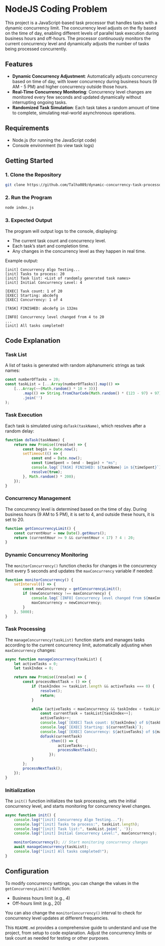 # NodeJS Coding Problem

This project is a JavaScript-based task processor that handles tasks with a dynamic concurrency limit. The concurrency level adjusts on the fly based on the time of day, enabling different levels of parallel task execution during business hours and off-hours. The processor continuously monitors the current concurrency level and dynamically adjusts the number of tasks being processed concurrently.

## Features

- **Dynamic Concurrency Adjustment**: Automatically adjusts concurrency based on time of day, with lower concurrency during business hours (9 AM - 5 PM) and higher concurrency outside those hours.
- **Real-Time Concurrency Monitoring**: Concurrency level changes are monitored every few seconds and updated dynamically without interrupting ongoing tasks.
- **Randomized Task Simulation**: Each task takes a random amount of time to complete, simulating real-world asynchronous operations.

## Requirements

- Node.js (for running the JavaScript code)
- Console environment (to view task logs)

## Getting Started

### 1. Clone the Repository

```bash
git clone https://github.com/Talha089/dynamic-concurrency-task-processor.git
```

### 2. Run the Program

```bash
node index.js
```

### 3. Expected Output

The program will output logs to the console, displaying:
- The current task count and concurrency level.
- Each task’s start and completion time.
- Any changes in the concurrency level as they happen in real time.

Example output:

```
[init] Concurrency Algo Testing...
[init] Tasks to process: 20
[init] Task list: <List of randomly generated task names>
[init] Initial Concurrency Level: 4

[EXEC] Task count: 1 of 20
[EXEC] Starting: abcdefg
[EXEC] Concurrency: 1 of 4

[TASK] FINISHED: abcdefg in 132ms

[INFO] Concurrency level changed from 4 to 20
...
[init] All tasks completed!
```

## Code Explanation

### Task List

A list of tasks is generated with random alphanumeric strings as task names:

```javascript
const numberOfTasks = 20;
const taskList = [...Array(numberOfTasks)].map(() => 
    [...Array(~~(Math.random() * 10 + 3))]
        .map(() => String.fromCharCode(Math.random() * (123 - 97) + 97))
        .join('')
);
```

### Task Execution

Each task is simulated using `doTask(taskName)`, which resolves after a random delay:

```javascript
function doTask(taskName) {
    return new Promise((resolve) => {
        const begin = Date.now();
        setTimeout(() => {
            const end = Date.now();
            const timeSpent = (end - begin) + "ms";
            console.log(`[TASK] FINISHED: ${taskName} in ${timeSpent}`);
            resolve(true);
        }, Math.random() * 200);
    });
}
```

### Concurrency Management

The concurrency level is determined based on the time of day. During business hours (9 AM to 5 PM), it is set to 4, and outside these hours, it is set to 20.

```javascript
function getConcurrencyLimit() {
    const currentHour = new Date().getHours();
    return (currentHour >= 9 && currentHour < 17) ? 4 : 20;
}
```

### Dynamic Concurrency Monitoring

The `monitorConcurrency()` function checks for changes in the concurrency limit every 5 seconds and updates the `maxConcurrency` variable if needed:

```javascript
function monitorConcurrency() {
    setInterval(() => {
        const newConcurrency = getConcurrencyLimit();
        if (newConcurrency !== maxConcurrency) {
            console.log(`[INFO] Concurrency level changed from ${maxConcurrency} to ${newConcurrency}`);
            maxConcurrency = newConcurrency;
        }
    }, 5000);
}
```

### Task Processing

The `manageConcurrency(taskList)` function starts and manages tasks according to the current concurrency limit, automatically adjusting when `maxConcurrency` changes:

```javascript
async function manageConcurrency(taskList) {
    let activeTasks = 0;
    let taskIndex = 0;

    return new Promise((resolve) => {
        const processNextTask = () => {
            if (taskIndex >= taskList.length && activeTasks === 0) {
                resolve();
                return;
            }

            while (activeTasks < maxConcurrency && taskIndex < taskList.length) {
                const currentTask = taskList[taskIndex++];
                activeTasks++;
                console.log(`[EXEC] Task count: ${taskIndex} of ${taskList.length}`);
                console.log(`[EXEC] Starting: ${currentTask}`);
                console.log(`[EXEC] Concurrency: ${activeTasks} of ${maxConcurrency}\n`);
                doTask(currentTask)
                    .then(() => {
                        activeTasks--;
                        processNextTask();
                    });
            }
        };
        processNextTask();
    });
}
```

### Initialization

The `init()` function initializes the task processing, sets the initial concurrency level, and starts monitoring for concurrency level changes.

```javascript
async function init() {
    console.log("[init] Concurrency Algo Testing...");
    console.log("[init] Tasks to process:", taskList.length);
    console.log("[init] Task list:", taskList.join(', '));
    console.log("[init] Initial Concurrency Level:", maxConcurrency);

    monitorConcurrency(); // Start monitoring concurrency changes
    await manageConcurrency(taskList);
    console.log("[init] All tasks completed!");
}
```

## Configuration

To modify concurrency settings, you can change the values in the `getConcurrencyLimit()` function:
- Business hours limit (e.g., 4)
- Off-hours limit (e.g., 20)

You can also change the `monitorConcurrency()` interval to check for concurrency level updates at different frequencies.

This `README.md` provides a comprehensive guide to understand and use the project, from setup to code explanation. Adjust the concurrency limits or task count as needed for testing or other purposes.